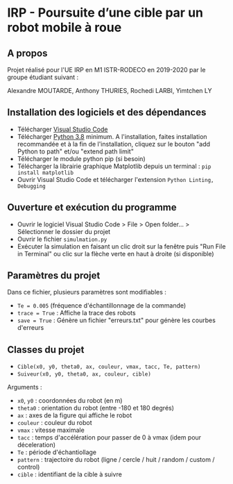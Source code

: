 IRP - Poursuite d’une cible par un robot mobile à roue
=============

## A propos
Projet réalisé pour l'UE IRP en M1 ISTR-RODECO en 2019-2020 par le groupe étudiant suivant :

Alexandre MOUTARDE, Anthony THURIES, Rochedi LARBI, Yimtchen LY

## Installation des logiciels et des dépendances

* Télécharger [Visual Studio Code](https://code.visualstudio.com/download)
* Télécharger [Python 3.8](https://www.python.org/downloads/) minimum. A l'installation, faites installation recommandée et à la fin de l'installation, cliquez sur le bouton "add Python to path" et/ou "extend path limit"
* Télécharger le module python pip (si besoin)
* Télécharger la librairie graphique Matplotlib depuis un terminal : `pip install matplotlib`
* Ouvrir Visual Studio Code et télécharger l'extension `Python Linting, Debugging`

## Ouverture et exécution du programme

* Ouvrir le logiciel Visual Studio Code > File > Open folder... > Sélectionner le dossier du projet
* Ouvrir le fichier `simulmation.py`
* Exécuter la simulation en faisant un clic droit sur la fenêtre puis "Run File in Terminal" ou clic sur la flèche verte en haut à droite (si disponible)

## Paramètres du projet 

Dans ce fichier, plusieurs paramètres sont modifiables :
* `Te = 0.005` (fréquence d'échantillonnage de la commande)
* `trace = True` : Affiche la trace des robots
* `save = True` : Génère un fichier "erreurs.txt" pour génère les courbes d'erreurs

## Classes du projet

* `Cible(x0, y0, theta0, ax, couleur, vmax, tacc, Te, pattern)`
* `Suiveur(x0, y0, theta0, ax, couleur, cible)`

Arguments :
* `x0`, `y0` : coordonnées du robot (en m)
* `theta0` : orientation du robot (entre -180 et 180 degrés)
* `ax` : axes de la figure qui affiche le robot
* `couleur` : couleur du robot
* `vmax` : vitesse maximale
* `tacc` : temps d'accélération pour passer de 0 à vmax (idem pour déceleration)
* `Te` : période d'échantiollage
* `pattern` : trajectoire du robot (ligne / cercle / huit / random / custom / control)
* `cible` : identifiant de la cible à suivre
